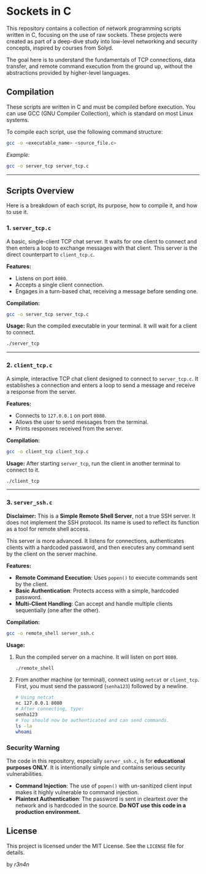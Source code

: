 # Sockets in C

This repository contains a collection of network programming scripts written in C, focusing on the use of raw sockets. These projects were created as part of a deep-dive study into low-level networking and security concepts, inspired by courses from Solyd.

The goal here is to understand the fundamentals of TCP connections, data transfer, and remote command execution from the ground up, without the abstractions provided by higher-level languages.

## Compilation

These scripts are written in C and must be compiled before execution. You can use GCC (GNU Compiler Collection), which is standard on most Linux systems.

To compile each script, use the following command structure:

```bash
gcc -o <executable_name> <source_file.c>
```

*Example:*

```bash
gcc -o server_tcp server_tcp.c
```

-----

## Scripts Overview

Here is a breakdown of each script, its purpose, how to compile it, and how to use it.

### 1\. `server_tcp.c`

A basic, single-client TCP chat server. It waits for one client to connect and then enters a loop to exchange messages with that client. This server is the direct counterpart to `client_tcp.c`.

**Features:**

  * Listens on port `8080`.
  * Accepts a single client connection.
  * Engages in a turn-based chat, receiving a message before sending one.

**Compilation:**

```bash
gcc -o server_tcp server_tcp.c
```

**Usage:**
Run the compiled executable in your terminal. It will wait for a client to connect.

```bash
./server_tcp
```

-----

### 2\. `client_tcp.c`

A simple, interactive TCP chat client designed to connect to `server_tcp.c`. It establishes a connection and enters a loop to send a message and receive a response from the server.

**Features:**

  * Connects to `127.0.0.1` on port `8080`.
  * Allows the user to send messages from the terminal.
  * Prints responses received from the server.

**Compilation:**

```bash
gcc -o client_tcp client_tcp.c
```

**Usage:**
After starting `server_tcp`, run the client in another terminal to connect to it.

```bash
./client_tcp
```

-----

### 3\. `server_ssh.c`

**Disclaimer:** This is a **Simple Remote Shell Server**, not a true SSH server. It does not implement the SSH protocol. Its name is used to reflect its function as a tool for remote shell access.

This server is more advanced. It listens for connections, authenticates clients with a hardcoded password, and then executes any command sent by the client on the server machine.

**Features:**

  * **Remote Command Execution**: Uses `popen()` to execute commands sent by the client.
  * **Basic Authentication**: Protects access with a simple, hardcoded password.
  * **Multi-Client Handling**: Can accept and handle multiple clients sequentially (one after the other).

**Compilation:**

```bash
gcc -o remote_shell server_ssh.c
```

**Usage:**

1.  Run the compiled server on a machine. It will listen on port `8080`.
    ```bash
    ./remote_shell
    ```
2.  From another machine (or terminal), connect using `netcat` or `client_tcp`. First, you must send the password (`senha123`) followed by a newline.
    ```bash
    # Using netcat
    nc 127.0.0.1 8080
    # After connecting, type:
    senha123
    # You should now be authenticated and can send commands.
    ls -la
    whoami
    ```

### **Security Warning**

The code in this repository, especially `server_ssh.c`, is for **educational purposes ONLY**. It is intentionally simple and contains serious security vulnerabilities.

  * **Command Injection**: The use of `popen()` with un-sanitized client input makes it highly vulnerable to command injection.
  * **Plaintext Authentication**: The password is sent in cleartext over the network and is hardcoded in the source.
    **Do NOT use this code in a production environment.**

## License

This project is licensed under the MIT License. See the `LICENSE` file for details.

by _r3n4n_
